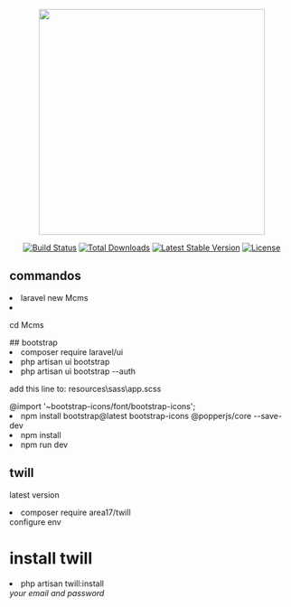 <p align="center"><a href="https://laravel.com" target="_blank"><img src="https://raw.githubusercontent.com/laravel/art/master/logo-lockup/5%20SVG/2%20CMYK/1%20Full%20Color/laravel-logolockup-cmyk-red.svg" width="400"></a></p>

<p align="center">
<a href="https://travis-ci.org/laravel/framework"><img src="https://travis-ci.org/laravel/framework.svg" alt="Build Status"></a>
<a href="https://packagist.org/packages/laravel/framework"><img src="https://img.shields.io/packagist/dt/laravel/framework" alt="Total Downloads"></a>
<a href="https://packagist.org/packages/laravel/framework"><img src="https://img.shields.io/packagist/v/laravel/framework" alt="Latest Stable Version"></a>
<a href="https://packagist.org/packages/laravel/framework"><img src="https://img.shields.io/packagist/l/laravel/framework" alt="License"></a>
</p>

## commandos

<li>laravel new Mcms<li>
<p>cd Mcms</p>
## bootstrap
<li>composer require laravel/ui</li>
<li>php artisan ui bootstrap</li>
<li>php artisan ui bootstrap --auth</li>
<p>add this line to: resources\sass\app.scss</p>
@import '~bootstrap-icons/font/bootstrap-icons';
<li>npm install bootstrap@latest bootstrap-icons @popperjs/core --save-dev</li>
<li>npm install</li>
<li>npm run dev</li>

## twill


<p>latest version<p>
<li>composer require area17/twill</li>
configure env
<h1>install twill</h1>
<li>php artisan twill:install</li>
<i>your email and password</i>



